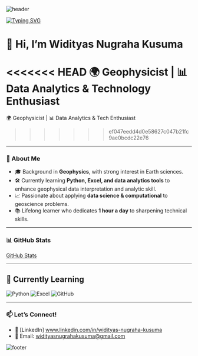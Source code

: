 ![header](https://capsule-render.vercel.app/api?type=waving&color=0:00416A,100:00B4DB&height=200&section=header&text=Widityas%20Nugraha%20Kusuma&fontSize=40&fontColor=ffffff)

[![Typing SVG](https://readme-typing-svg.herokuapp.com?font=Roboto&size=24&duration=3000&pause=1000&color=0A66C2&center=true&vCenter=true&width=600&lines=🌍+Geophysicist;📊+Data+Analytics+%26+Tech+Enthusiast;🚀+Bridging+Earth+Science+%26+Data+Science)](https://git.io/typing-svg)

# 👋 Hi, I’m Widityas Nugraha Kusuma  

<<<<<<< HEAD
🌍 Geophysicist | 📊 Data Analytics & Technology Enthusiast
=======
🌍 Geophysicist | 📊 Data Analytics & Tech Enthusiast 
>>>>>>> ef047eedd4d0e58627c047b21fc9ae0bcdc22e76

---

### 🚀 About Me
- 🎓 Background in **Geophysics**, with strong interest in Earth sciences.  
- 🛠 Currently learning **Python, Excel, and data analytics tools** to enhance geophysical data interpretation and analytic skill. 
- 📈 Passionate about applying **data science & computational** to geoscience problems.  
- 📚 Lifelong learner who dedicates **1 hour a day** to sharpening technical skills.  

---

### 📊 GitHub Stats
[GitHub Stats](https://github-readme-stats.vercel.app/api?username=Widityas&show_icons=true&theme=default)

---

## 📖 Currently Learning
![Python](https://img.shields.io/badge/Python-3776AB?style=plastic&logo=python&logoColor=white)
![Excel](https://img.shields.io/badge/Excel-217346?style=plastic&logo=microsoft-excel&logoColor=white)
![GitHub](https://img.shields.io/badge/GitHub-181717?style=plastic&logo=github&logoColor=white)


---

### 📫 Let’s Connect!
- 💼 [LinkedIn] www.linkedin.com/in/widityas-nugraha-kusuma 
- 📧 Email: widityasnugrahakusuma@gmail.com

![footer](https://capsule-render.vercel.app/api?type=waving&color=0:00416A,100:00B4DB&height=100&section=footer)
